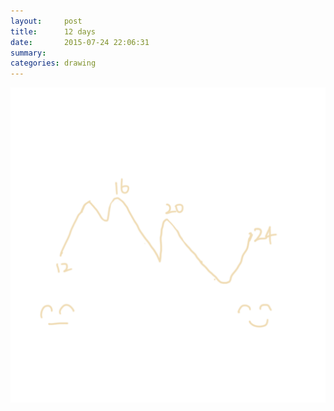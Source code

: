 ```yaml
---
layout:     post
title:      12 days
date:       2015-07-24 22:06:31
summary:    
categories: drawing
---
```

![12 days](/images/blog/12-days.png "I see smart people.")